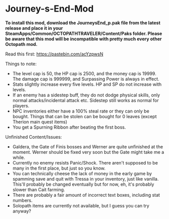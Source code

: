 # Journey-s-End-Mod
 <b>To install this mod, download the JourneysEnd_p.pak file from the latest release and place it in your SteamApps/Common/OCTOPATHTRAVELER/Content/Paks folder. Please be aware that this mod will be incompatible with pretty much every other Octopath mod.</b>

Read this first: https://pastebin.com/acYzpwsN

Things to note:

- The level cap is 50, the HP cap is 2500, and the money cap is 19999. The damage cap is 999999, and Surpassing Power is always in effect.
- Stats slightly increase every five levels. HP and SP do not increase with levels.
- If an enemy has a sidestep buff, they do not dodge physical skills, only normal attacks/incidental attack etc. Sidestep still works as normal for players.
- NPC inventories either have a 100% steal rate or they can only be bought. Things that can be stolen can be bought for 0 leaves (except Therion main quest items)
- You get a Spurning Ribbon after beating the first boss.
 
Unfinished Content/Issues:
- Galdera, the Gate of Finis bosses and Werner are quite unfinished at the moment. Werner should be fixed very soon but the Gate might take me a while.
- Currently no enemy resists Panic/Shock. There aren't supposed to be many in the first place, but just so you know.
- You can technically cheese the lack of money in the early game by spamming save and quit with Tressa in your inventory, just like vanilla. This'll probably be changed eventually but for now, eh, it's probably slower than Cait farming.
- There are probably a fair amount of incorrect text boxes, including stat numbers.
- Solopath items are currently not available, but I guess you can try anyway?
